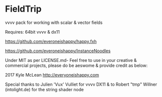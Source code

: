 # FieldTrip
vvvv pack for working with scalar &amp; vector fields

Requires: 
64bit vvvv & dx11

https://github.com/everoneishappy/happy.fxh

https://github.com/everoneishappy/InstanceNoodles


Under MIT as per LICENSE.md- Feel free to use in your creative & commercial projects, please do be aeswome & provide credit as below:

2017 Kyle McLean http://everyoneishappy.com




Special thanks to Julien 'Vux' Vulliet for vvvv DX11 & to Robert "tmp" Willner (intolight.de) for the string shader node


